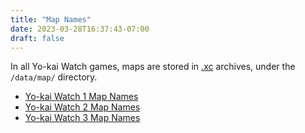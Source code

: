 ```yaml
---
title: "Map Names"
date: 2023-03-28T16:37:43-07:00
draft: false 
---
```

In all Yo-kai Watch games, maps are stored in [.xc](/Yokai-Watch-TKB/file-formats/xc) archives, under the `/data/map/` directory. 

- [Yo-kai Watch 1 Map Names](/Yokai-Watch-TKB/game-data/map-names/ykw1)
- [Yo-kai Watch 2 Map Names](/Yokai-Watch-TKB/game-data/map-names/ykw2)
- [Yo-kai Watch 3 Map Names](/Yokai-Watch-TKB/game-data/map-names/ykw3)
